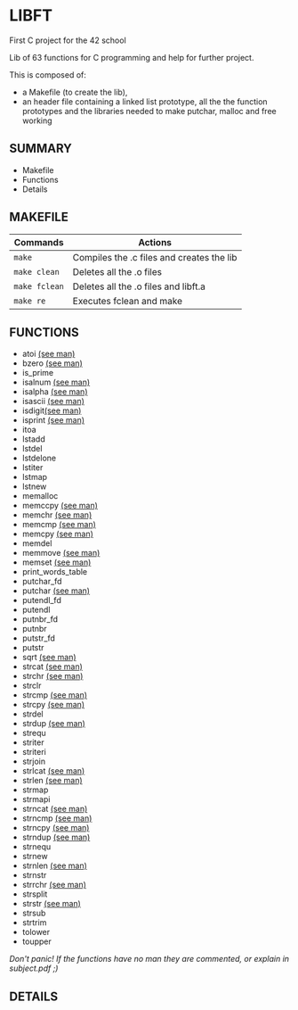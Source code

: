# LIBFT

First C project for the 42 school

Lib of 63 functions for C programming and help for further project.

This is composed of:
- a Makefile (to create the lib),
- an header file  containing a linked list prototype, all the the function prototypes and the libraries needed to make putchar, malloc and free working

## SUMMARY

- Makefile
- Functions
- Details

## MAKEFILE

| Commands        | Actions                                   |
| --------------- | ----------------------------------------- |
| `make`          | Compiles the .c files and creates the lib |
| `make clean`    | Deletes all the .o files                  |
| `make fclean`   | Deletes all the .o files and libft.a      |
| `make re`       | Executes fclean and make                  |

## FUNCTIONS

- atoi [(see man)](https://linux.die.net/man/3/atoi)
- bzero [(see man)](https://linux.die.net/man/3/bzero)
- is_prime
- isalnum [(see man)](https://linux.die.net/man/3/isalnum)
- isalpha [(see man)](https://linux.die.net/man/3/isalpha)
- isascii [(see man)](https://linux.die.net/man/3/isascii)
- isdigit[(see man)](https://linux.die.net/man/3/isdigit)
- isprint [(see man)](https://linux.die.net/man/3/isprint)
- itoa 
- lstadd 
- lstdel
- lstdelone
- lstiter
- lstmap
- lstnew
- memalloc
- memccpy [(see man)](https://linux.die.net/man/3/memccpy)
- memchr [(see man)](https://linux.die.net/man/3/memchr)
- memcmp [(see man)](https://linux.die.net/man/3/memcmp)
- memcpy [(see man)](https://linux.die.net/man/3/memcpy)
- memdel 
- memmove [(see man)](https://linux.die.net/man/3/memmove)
- memset [(see man)](https://linux.die.net/man/3/memset)
- print_words_table
- putchar_fd
- putchar [(see man)](https://linux.die.net/man/3/putchar)
- putendl_fd 
- putendl
- putnbr_fd
- putnbr
- putstr_fd
- putstr
- sqrt [(see man)](https://linux.die.net/man/3/sqrt)
- strcat [(see man)](https://linux.die.net/man/3/strcat)
- strchr [(see man)](https://linux.die.net/man/3/strchr)
- strclr 
- strcmp [(see man)](https://linux.die.net/man/3/strcmp)
- strcpy [(see man)](https://linux.die.net/man/3/strcpy)
- strdel 
- strdup [(see man)](https://linux.die.net/man/3/strdup)
- strequ 
- striter
- striteri
- strjoin
- strlcat [(see man)](https://linux.die.net/man/3/strlcat)
- strlen [(see man)](https://linux.die.net/man/3/strlen)
- strmap 
- strmapi 
- strncat [(see man)](https://linux.die.net/man/3/strncat)
- strncmp [(see man)](https://linux.die.net/man/3/strncmp)
- strncpy [(see man)](https://linux.die.net/man/3/strncpy)
- strndup [(see man)](https://linux.die.net/man/3/strndup)
- strnequ 
- strnew 
- strnlen [(see man)](https://linux.die.net/man/3/strnlen)
- strnstr 
- strrchr [(see man)](https://linux.die.net/man/3/strrchr) 
- strsplit 
- strstr [(see man)](https://linux.die.net/man/3/strstr)
- strsub 
- strtrim 
- tolower 
- toupper

*Don't panic! If the functions have no man they are commented, or explain in subject.pdf ;)*

## DETAILS